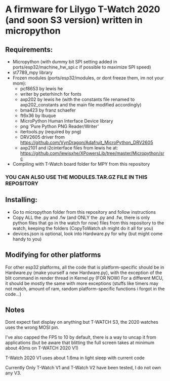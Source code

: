 # A firmware for Lilygo T-Watch 2020 (and soon S3 version) written in micropython
## Requirements:
- Micropython (with dummy bit SPI setting added in ports/esp32/machine_hw_spi.c if possible to maximize SPI speed)
- st7789_mpy library
- Frozen modules (ports/esp32/modules, or dont freeze them, im not your mom):
  - pcf8653 by lewis he
  - writer by peterhinch for fonts
  - axp202 by lewis he (with the constants file renamed to axp202_constants and the main file modified accordingly)
  - bma423 by franz schaefer
  - ft6x36 by lbuque
  - MicroPython Human Interface Device library
  - png 'Pure Python PNG Reader/Writer'
  - itertools.py (required by png)
  - DRV2605 driver from https://github.com/VynDragon/Adafruit_MicroPython_DRV2605
  - axp2101 and i2cinterface files from lewis he at: https://github.com/lewisxhe/XPowersLib/tree/master/Micropython/src
- Compiling with T-Watch board folder for MPY from this repository
### YOU CAN ALSO USE THE MODULES.TAR.GZ FILE IN THIS REPOSITORY


## Installing:
- Go to micropython folder from this repository and follow instructions
- Copy ALL the .py and .fw (and ONLY the .py and .fw, there is only python files that go in the watch for now) files from this repository to the watch, keeping the folders (CopyToWatch.sh might do it all for you)
- devices.json is optional, look into Hardware.py for why (but might come handy to you)

## Modifying for other platforms
For other esp32 platforms, all the code that is platform-specific should be in Hardware.py (make yourself a new Hardware.py), with the exception of the blit command in render thread in Kernel.py (FOR NOW)
For a different MCU, it should be mostly the same with more exceptions (stuffs like timers may not match, amount of ram, random platform-specific functions i forgot in the code...)


## Notes
Dont expect fast display on anything but T-WATCH S3, the 2020 watches uses the wrong MOSI pin.

I've also capped the FPS to 10 by default, there is a way to uncap it from applications (but be aware that blitting the full screen takes at minimum about 40ms on T-WATCH 2020 V1)

T-Watch 2020 V1 uses about 1.6ma in light sleep with current code


Currently Only T-Watch V1 and T-Watch V2 have been tested, I do not own any V3.
